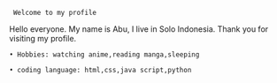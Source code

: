      Welcome to my profile

Hello everyone. My name is Abu, I live in Solo Indonesia. Thank you for visiting my profile.

``` • Hobbies: watching anime,reading manga,sleeping ```

``` • coding language: html,css,java script,python ```

